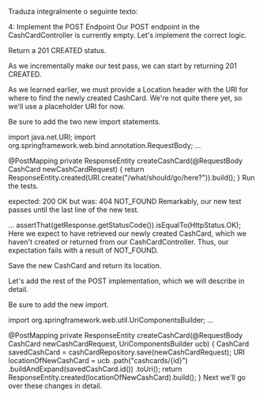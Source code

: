Traduza integralmente o seguinte texto:

4: Implement the POST Endpoint
Our POST endpoint in the CashCardController is currently empty. Let's implement the correct logic.

Return a 201 CREATED status.

As we incrementally make our test pass, we can start by returning 201 CREATED.

As we learned earlier, we must provide a Location header with the URI for where to find the newly created CashCard. We're not quite there yet, so we'll use a placeholder URI for now.

Be sure to add the two new import statements.

import java.net.URI;
import org.springframework.web.bind.annotation.RequestBody;
...

 @PostMapping
 private ResponseEntity<Void> createCashCard(@RequestBody CashCard newCashCardRequest) {
     return ResponseEntity.created(URI.create("/what/should/go/here?")).build();
 }
Run the tests.

expected: 200 OK
 but was: 404 NOT_FOUND
Remarkably, our new test passes until the last line of the new test.

...
assertThat(getResponse.getStatusCode()).isEqualTo(HttpStatus.OK);
Here we expect to have retrieved our newly created CashCard, which we haven't created or returned from our CashCardController. Thus, our expectation fails with a result of NOT_FOUND.

Save the new CashCard and return its location.

Let's add the rest of the POST implementation, which we will describe in detail.

Be sure to add the new import.

import org.springframework.web.util.UriComponentsBuilder;
...

@PostMapping
private ResponseEntity<Void> createCashCard(@RequestBody CashCard newCashCardRequest, UriComponentsBuilder ucb) {
   CashCard savedCashCard = cashCardRepository.save(newCashCardRequest);
   URI locationOfNewCashCard = ucb
            .path("cashcards/{id}")
            .buildAndExpand(savedCashCard.id())
            .toUri();
   return ResponseEntity.created(locationOfNewCashCard).build();
}
Next we'll go over these changes in detail.